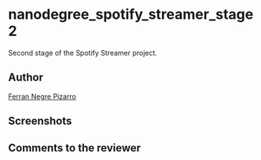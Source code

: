 # nanodegree_spotify_streamer_stage2
Second stage of the Spotify Streamer project.

## Author
[Ferran Negre Pizarro](https://profiles.udacity.com/u/ferrannegre)

## Screenshots

## Comments to the reviewer